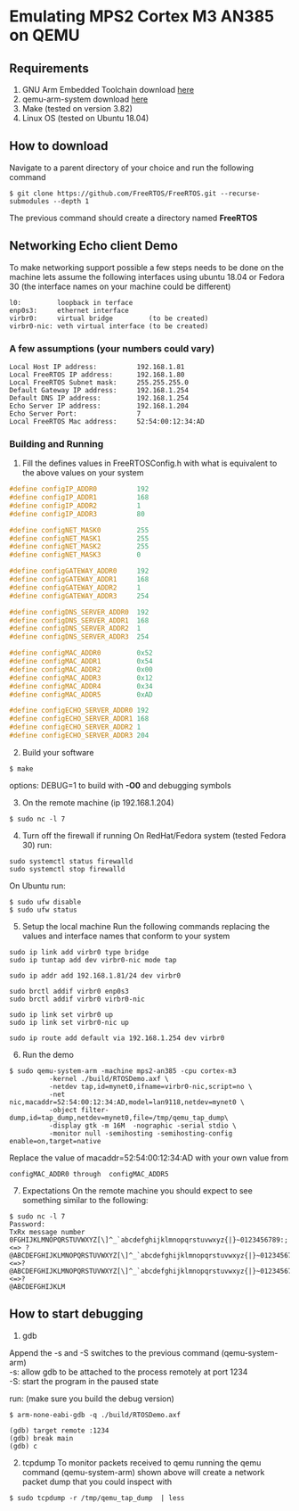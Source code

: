 # Emulating MPS2 Cortex M3 AN385 on QEMU

## Requirements
1. GNU Arm Embedded Toolchain download [here](https://developer.arm.com/tools-and-software/open-source-software/developer-tools/gnu-toolchain/gnu-rm/downloads)
3. qemu-arm-system download [here](https://www.qemu.org/download)
2. Make (tested on version 3.82)
4. Linux OS (tested on Ubuntu 18.04)

## How to download
Navigate to a parent directory of your choice and run the following command
```
$ git clone https://github.com/FreeRTOS/FreeRTOS.git --recurse-submodules --depth 1
```
The previous command should create a directory named **FreeRTOS**

## Networking Echo client Demo
To make networking support possible a few steps needs to be done on the machine
lets assume the following interfaces using ubuntu 18.04  or Fedora 30
(the interface names on your machine could be different)
```
l0:         loopback in terface
enp0s3:     ethernet interface
virbr0:     virtual bridge         (to be created)
virbr0-nic: veth virtual interface (to be created)
```
### A few assumptions (your numbers could vary)
```
Local Host IP address:          192.168.1.81
Local FreeRTOS IP address:      192.168.1.80
Local FreeRTOS Subnet mask:     255.255.255.0
Default Gateway IP address:     192.168.1.254
Default DNS IP address:         192.168.1.254
Echo Server IP address:         192.168.1.204
Echo Server Port:               7
Local FreeRTOS Mac address:     52:54:00:12:34:AD
```

### Building and Running

1. Fill the defines values in FreeRTOSConfig.h with what is equivalent to the
   above values on your system
```c
#define configIP_ADDR0          192
#define configIP_ADDR1          168
#define configIP_ADDR2          1
#define configIP_ADDR3          80

#define configNET_MASK0         255
#define configNET_MASK1         255
#define configNET_MASK2         255
#define configNET_MASK3         0

#define configGATEWAY_ADDR0     192
#define configGATEWAY_ADDR1     168
#define configGATEWAY_ADDR2     1
#define configGATEWAY_ADDR3     254

#define configDNS_SERVER_ADDR0  192
#define configDNS_SERVER_ADDR1  168
#define configDNS_SERVER_ADDR2  1
#define configDNS_SERVER_ADDR3  254

#define configMAC_ADDR0         0x52
#define configMAC_ADDR1         0x54
#define configMAC_ADDR2         0x00
#define configMAC_ADDR3         0x12
#define configMAC_ADDR4         0x34
#define configMAC_ADDR5         0xAD

#define configECHO_SERVER_ADDR0 192
#define configECHO_SERVER_ADDR1 168
#define configECHO_SERVER_ADDR2 1
#define configECHO_SERVER_ADDR3 204
```

2.  Build your software
```
$ make
```
options: DEBUG=1 to build with **-O0** and debugging symbols

3. On the remote machine  (ip 192.168.1.204)
```
$ sudo nc -l 7
```
4. Turn off the firewall if running
On RedHat/Fedora system (tested Fedora 30) run:
```
sudo systemctl status firewalld
sudo systemctl stop firewalld
```
On Ubuntu run:
```
$ sudo ufw disable
$ sudo ufw status
```
5. Setup the local machine
Run the following commands replacing the values and interface names
that conform to your system
```
sudo ip link add virbr0 type bridge
sudo ip tuntap add dev virbr0-nic mode tap

sudo ip addr add 192.168.1.81/24 dev virbr0

sudo brctl addif virbr0 enp0s3
sudo brctl addif virbr0 virbr0-nic

sudo ip link set virbr0 up
sudo ip link set virbr0-nic up

sudo ip route add default via 192.168.1.254 dev virbr0
```

6. Run the demo
```
$ sudo qemu-system-arm -machine mps2-an385 -cpu cortex-m3
          -kernel ./build/RTOSDemo.axf \
          -netdev tap,id=mynet0,ifname=virbr0-nic,script=no \
          -net nic,macaddr=52:54:00:12:34:AD,model=lan9118,netdev=mynet0 \
          -object filter-dump,id=tap_dump,netdev=mynet0,file=/tmp/qemu_tap_dump\
          -display gtk -m 16M  -nographic -serial stdio \
          -monitor null -semihosting -semihosting-config enable=on,target=native
```
Replace the value of macaddr=52:54:00:12:34:AD with your own value from
```
configMAC_ADDR0 through  configMAC_ADDR5
```

7. Expectations
On the remote machine you should expect to see something similar to the
following:
```
$ sudo nc -l 7
Password:
TxRx message number
0FGHIJKLMNOPQRSTUVWXYZ[\]^_`abcdefghijklmnopqrstuvwxyz{|}~0123456789:;<=> ?
@ABCDEFGHIJKLMNOPQRSTUVWXYZ[\]^_`abcdefghijklmnopqrstuvwxyz{|}~0123456789:;<=>?
@ABCDEFGHIJKLMNOPQRSTUVWXYZ[\]^_`abcdefghijklmnopqrstuvwxyz{|}~0123456789:;<=>?
@ABCDEFGHIJKLM
```

## How to start debugging
1. gdb
<P>
Append the -s and -S switches to the previous command (qemu-system-arm)<br>
-s: allow gdb to be attached to the process remotely at port 1234 <br>
-S: start the program in the paused state <br>

run: (make sure you build the debug version)
```
$ arm-none-eabi-gdb -q ./build/RTOSDemo.axf

(gdb) target remote :1234
(gdb) break main
(gdb) c
```

2. tcpdump
To monitor packets received to qemu running the qemu command (qemu-system-arm)
    shown above will create a network packet dump that you could inspect with

```
$ sudo tcpdump -r /tmp/qemu_tap_dump  | less
```
